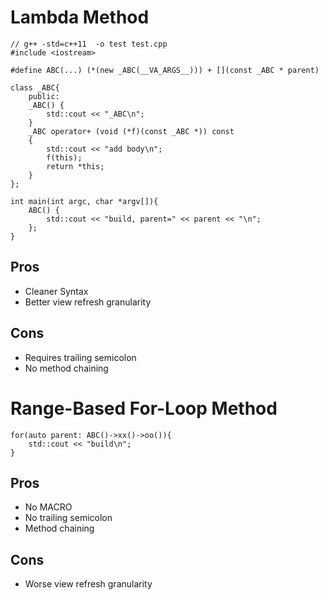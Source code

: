 # Lambda Method
```
// g++ -std=c++11  -o test test.cpp
#include <iostream>

#define ABC(...) (*(new _ABC(__VA_ARGS__))) + [](const _ABC * parent)

class _ABC{
    public:
    _ABC() {
        std::cout << "_ABC\n";
    }
    _ABC operator+ (void (*f)(const _ABC *)) const
    {
        std::cout << "add body\n";
        f(this);
        return *this;
    }
};

int main(int argc, char *argv[]){
    ABC() {
        std::cout << "build, parent=" << parent << "\n";
    };
}
```

## Pros
* Cleaner Syntax
* Better view refresh granularity

## Cons
* Requires trailing semicolon
* No method chaining

# Range-Based For-Loop Method
```
for(auto parent: ABC()->xx()->oo()){
    std::cout << "build\n";
}
```

## Pros
* No MACRO
* No trailing semicolon
* Method chaining

## Cons
* Worse view refresh granularity
